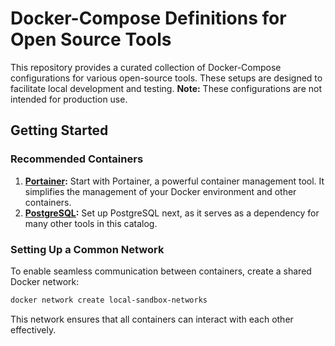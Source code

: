 # Docker-Compose Definitions for Open Source Tools

This repository provides a curated collection of Docker-Compose configurations for various open-source tools. These setups are designed to facilitate local development and testing. **Note:** These configurations are not intended for production use.

## Getting Started

### Recommended Containers

1. **[Portainer](compose/portainer/):** Start with Portainer, a powerful container management tool. It simplifies the management of your Docker environment and other containers.
2. **[PostgreSQL](compose/postgre/):** Set up PostgreSQL next, as it serves as a dependency for many other tools in this catalog.

### Setting Up a Common Network

To enable seamless communication between containers, create a shared Docker network:

```bash
docker network create local-sandbox-networks
```

This network ensures that all containers can interact with each other effectively.
